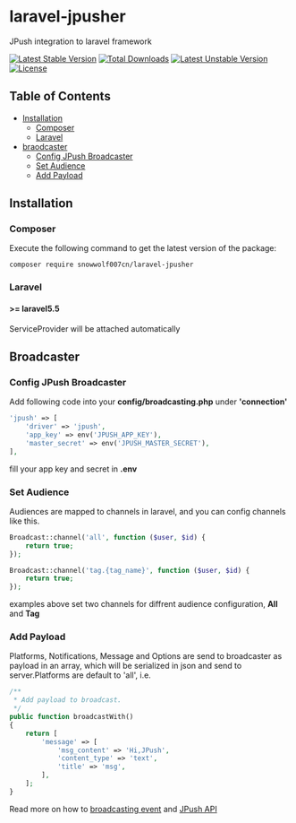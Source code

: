 # laravel-jpusher

JPush integration to laravel framework

[![Latest Stable Version](https://poser.pugx.org/snowwolf007cn/laravel-jpusher/v/stable)](https://packagist.org/packages/snowwolf007cn/laravel-jpusher)
[![Total Downloads](https://poser.pugx.org/snowwolf007cn/laravel-jpusher/downloads)](https://packagist.org/packages/snowwolf007cn/laravel-jpusher)
[![Latest Unstable Version](https://poser.pugx.org/snowwolf007cn/laravel-jpusher/v/unstable)](https://packagist.org/packages/snowwolf007cn/laravel-jpusher)
[![License](https://poser.pugx.org/snowwolf007cn/laravel-jpusher/license)](https://packagist.org/packages/snowwolf007cn/laravel-jpusher)

## Table of Contents

-   <a href="#installation">Installation</a>
    -   <a href="#composer">Composer</a>
    -   <a href="#laravel">Laravel</a>
-   <a href="#usage">braodcaster</a>
    - <a href="#config-jpush-broadcaster">Config JPush Broadcaster</a>
    - <a href="#set-audience">Set Audience</a>
    - <a href="#add-payload">Add Payload</a>

## Installation

### Composer

Execute the following command to get the latest version of the package:

```terminal
composer require snowwolf007cn/laravel-jpusher
```

### Laravel

#### >= laravel5.5

ServiceProvider will be attached automatically

## Broadcaster

### Config JPush Broadcaster

Add following code into your **config/broadcasting.php** under **'connection'**

```php
'jpush' => [
    'driver' => 'jpush',
    'app_key' => env('JPUSH_APP_KEY'),
    'master_secret' => env('JPUSH_MASTER_SECRET'),
],
```

fill your app key and secret in **.env**

### Set Audience

Audiences are mapped to channels in laravel, and you can config channels like this.

```php
Broadcast::channel('all', function ($user, $id) {
    return true;
});

Broadcast::channel('tag.{tag_name}', function ($user, $id) {
    return true;
});
```

examples above set two channels for diffrent audience configuration, **All** and **Tag**

### Add Payload

Platforms, Notifications, Message and Options are send to broadcaster as payload in an array, which will be serialized in json and send to server.Platforms are default to 'all', i.e.

```php
/**
 * Add payload to broadcast.
 */
public function broadcastWith()
{
    return [
        'message' => [
            'msg_content' => 'Hi,JPush',
            'content_type' => 'text',
            'title' => 'msg',
        ],
    ];
}
```

Read more on how to [broadcasting event](https://laravel.com/docs/5.5/broadcasting) and [JPush API](https://docs.jiguang.cn/jpush/server/push/server_overview/)
